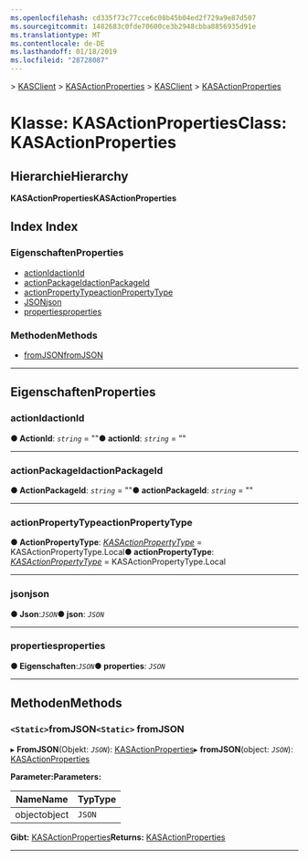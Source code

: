 ```yaml
---
ms.openlocfilehash: cd335f73c77cce6c08b45b04ed2f729a9e87d507
ms.sourcegitcommit: 1482683c0fde70600ce3b2948cbba8856935d91e
ms.translationtype: MT
ms.contentlocale: de-DE
ms.lasthandoff: 01/18/2019
ms.locfileid: "28728087"
---
```

<span data-ttu-id="5d69a-101">[](../README.md) > [KASClient](../modules/kasclient.md) > [KASActionProperties](../classes/kasclient.kasactionproperties.md)</span><span class="sxs-lookup"><span data-stu-id="5d69a-101">[](../README.md) > [KASClient](../modules/kasclient.md) > [KASActionProperties](../classes/kasclient.kasactionproperties.md)</span></span>

# <a name="class-kasactionproperties"></a><span data-ttu-id="5d69a-102">Klasse: KASActionProperties</span><span class="sxs-lookup"><span data-stu-id="5d69a-102">Class: KASActionProperties</span></span>

## <a name="hierarchy"></a><span data-ttu-id="5d69a-103">Hierarchie</span><span class="sxs-lookup"><span data-stu-id="5d69a-103">Hierarchy</span></span>

<span data-ttu-id="5d69a-104">**KASActionProperties**</span><span class="sxs-lookup"><span data-stu-id="5d69a-104">**KASActionProperties**</span></span>

## <a name="index"></a><span data-ttu-id="5d69a-105">Index </span><span class="sxs-lookup"><span data-stu-id="5d69a-105">Index</span></span>

### <a name="properties"></a><span data-ttu-id="5d69a-106">Eigenschaften</span><span class="sxs-lookup"><span data-stu-id="5d69a-106">Properties</span></span>

* [<span data-ttu-id="5d69a-107">actionId</span><span class="sxs-lookup"><span data-stu-id="5d69a-107">actionId</span></span>](kasclient.kasactionproperties.md#actionid)
* [<span data-ttu-id="5d69a-108">actionPackageId</span><span class="sxs-lookup"><span data-stu-id="5d69a-108">actionPackageId</span></span>](kasclient.kasactionproperties.md#actionpackageid)
* [<span data-ttu-id="5d69a-109">actionPropertyType</span><span class="sxs-lookup"><span data-stu-id="5d69a-109">actionPropertyType</span></span>](kasclient.kasactionproperties.md#actionpropertytype)
* [<span data-ttu-id="5d69a-110">JSON</span><span class="sxs-lookup"><span data-stu-id="5d69a-110">json</span></span>](kasclient.kasactionproperties.md#json)
* [<span data-ttu-id="5d69a-111">properties</span><span class="sxs-lookup"><span data-stu-id="5d69a-111">properties</span></span>](kasclient.kasactionproperties.md#properties)
### <a name="methods"></a><span data-ttu-id="5d69a-112">Methoden</span><span class="sxs-lookup"><span data-stu-id="5d69a-112">Methods</span></span>

* [<span data-ttu-id="5d69a-113">fromJSON</span><span class="sxs-lookup"><span data-stu-id="5d69a-113">fromJSON</span></span>](kasclient.kasactionproperties.md#fromjson)

---

## <a name="properties"></a><span data-ttu-id="5d69a-114">Eigenschaften</span><span class="sxs-lookup"><span data-stu-id="5d69a-114">Properties</span></span>

<a id="actionid"></a>

###  <a name="actionid"></a><span data-ttu-id="5d69a-115">actionId</span><span class="sxs-lookup"><span data-stu-id="5d69a-115">actionId</span></span>

<span data-ttu-id="5d69a-116">**● ActionId**: *`string`* = ""</span><span class="sxs-lookup"><span data-stu-id="5d69a-116">**● actionId**: *`string`* = ""</span></span>

___

<a id="actionpackageid"></a>

###  <a name="actionpackageid"></a><span data-ttu-id="5d69a-117">actionPackageId</span><span class="sxs-lookup"><span data-stu-id="5d69a-117">actionPackageId</span></span>

<span data-ttu-id="5d69a-118">**● ActionPackageId**: *`string`* = ""</span><span class="sxs-lookup"><span data-stu-id="5d69a-118">**● actionPackageId**: *`string`* = ""</span></span>

___

<a id="actionpropertytype"></a>

###  <a name="actionpropertytype"></a><span data-ttu-id="5d69a-119">actionPropertyType</span><span class="sxs-lookup"><span data-stu-id="5d69a-119">actionPropertyType</span></span>

<span data-ttu-id="5d69a-120">**● ActionPropertyType**: *[KASActionPropertyType](../enums/kasclient.kasactionpropertytype.md)* = KASActionPropertyType.Local</span><span class="sxs-lookup"><span data-stu-id="5d69a-120">**● actionPropertyType**: *[KASActionPropertyType](../enums/kasclient.kasactionpropertytype.md)* =  KASActionPropertyType.Local</span></span>

___

<a id="json"></a>

###  <a name="json"></a><span data-ttu-id="5d69a-121">json</span><span class="sxs-lookup"><span data-stu-id="5d69a-121">json</span></span>

<span data-ttu-id="5d69a-122">**● Json**:*`JSON`*</span><span class="sxs-lookup"><span data-stu-id="5d69a-122">**● json**: *`JSON`*</span></span>

___

<a id="properties"></a>

###  <a name="properties"></a><span data-ttu-id="5d69a-123">properties</span><span class="sxs-lookup"><span data-stu-id="5d69a-123">properties</span></span>

<span data-ttu-id="5d69a-124">**● Eigenschaften**:*`JSON`*</span><span class="sxs-lookup"><span data-stu-id="5d69a-124">**● properties**: *`JSON`*</span></span>

___

## <a name="methods"></a><span data-ttu-id="5d69a-125">Methoden</span><span class="sxs-lookup"><span data-stu-id="5d69a-125">Methods</span></span>

<a id="fromjson"></a>

### <a name="static-fromjson"></a><span data-ttu-id="5d69a-126">`<Static>`fromJSON</span><span class="sxs-lookup"><span data-stu-id="5d69a-126">`<Static>` fromJSON</span></span>

<span data-ttu-id="5d69a-127">▸ **FromJSON**(Objekt: *`JSON`*): [KASActionProperties](kasclient.kasactionproperties.md)</span><span class="sxs-lookup"><span data-stu-id="5d69a-127">▸ **fromJSON**(object: *`JSON`*): [KASActionProperties](kasclient.kasactionproperties.md)</span></span>

<span data-ttu-id="5d69a-128">**Parameter:**</span><span class="sxs-lookup"><span data-stu-id="5d69a-128">**Parameters:**</span></span>

| <span data-ttu-id="5d69a-129">Name</span><span class="sxs-lookup"><span data-stu-id="5d69a-129">Name</span></span> | <span data-ttu-id="5d69a-130">Typ</span><span class="sxs-lookup"><span data-stu-id="5d69a-130">Type</span></span> |
| ------ | ------ |
| <span data-ttu-id="5d69a-131">object</span><span class="sxs-lookup"><span data-stu-id="5d69a-131">object</span></span> | `JSON` |

<span data-ttu-id="5d69a-132">**Gibt:** [KASActionProperties](kasclient.kasactionproperties.md)</span><span class="sxs-lookup"><span data-stu-id="5d69a-132">**Returns:** [KASActionProperties](kasclient.kasactionproperties.md)</span></span>

___


